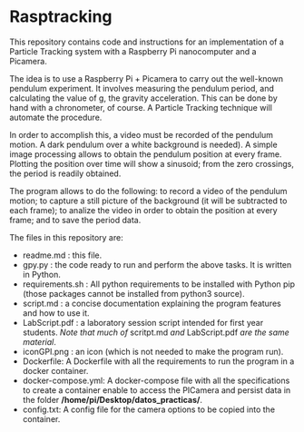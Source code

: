 # Rasptracking #

This repository contains code and instructions for an implementation of a Particle Tracking system with a Raspberry Pi nanocomputer and a Picamera. 

The idea is to use a Raspberry Pi + Picamera to carry out the well-known pendulum experiment. It involves measuring the pendulum period, and calculating the value of g, the gravity acceleration. This can be done by hand with a chronometer, of course. A Particle Tracking technique will automate the procedure.

In order to accomplish this, a video must be recorded of the pendulum motion. A dark pendulum over a white background is needed). A simple image processing allows to obtain the pendulum position at every frame. Plotting the position over time will show a sinusoid; from the zero crossings, the period is readily obtained.

The program allows to do the following: to record a video of the pendulum motion; to capture a still picture of the background (it will be subtracted to each frame); to analize the video in order to obtain the position at every frame; and to save the period data.

The files in this repository are:
* readme.md : this file.
* gpy.py : the code ready to run and perform the above tasks. It is written in Python.
* requirements.sh : All python requirements to be installed with Python pip (those packages cannot be installed from python3 source).
* script.md : a concise documentation explaining the program features and how to use it. 
* LabScript.pdf : a laboratory session script intended for first year students. _Note that much of_ scritpt.md _and_ LabScript.pdf _are the same material_.
* iconGPI.png : an icon (which is not needed to make the program run).
* Dockerfile: A Dockerfile with all the requirements to run the program in a docker container.
* docker-compose.yml: A docker-compose file with all the specifications to create a container enable to access the PICamera and persist data in the folder **/home/pi/Desktop/datos_practicas/**.
* config.txt: A config file for the camera options to be copied into the container.
